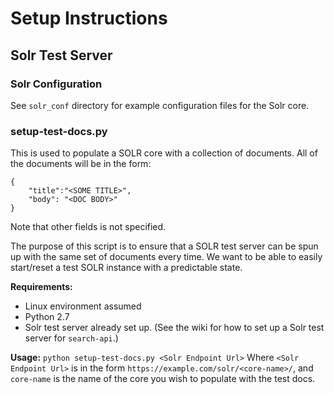 # Setup Instructions

## Solr Test Server

### Solr Configuration
See `solr_conf` directory for example configuration files for the Solr core.

### setup-test-docs.py

This is used to populate a SOLR core with a collection of documents. All of the documents will be in the form:

```
{
    "title":"<SOME TITLE>",
    "body": "<DOC BODY>"
}
```

Note that other fields is not specified.

The purpose of this script is to ensure that a SOLR test server can be spun up with the same set of documents every time. We want to be able to easily start/reset a test SOLR instance with a predictable state.

**Requirements:**
 - Linux environment assumed
 - Python 2.7
 - Solr test server already set up. (See the wiki for how to set up a Solr test server for `search-api`.)

**Usage:** `python setup-test-docs.py <Solr Endpoint Url>`
Where `<Solr Endpoint Url>` is in the form `https://example.com/solr/<core-name>/`, and `core-name` is the name of the core you wish to populate with the test docs.
